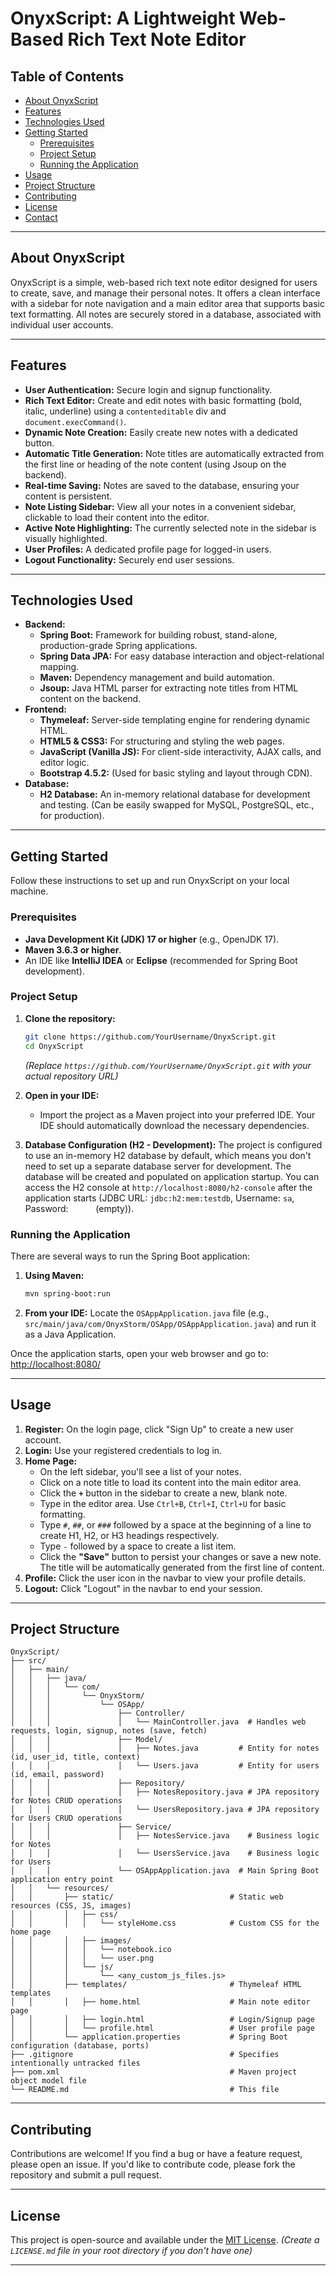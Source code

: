 # OnyxScript: A Lightweight Web-Based Rich Text Note Editor


## Table of Contents

  - [About OnyxScript](https://www.google.com/search?q=%23about-onyxscript)
  - [Features](https://www.google.com/search?q=%23features)
  - [Technologies Used](https://www.google.com/search?q=%23technologies-used)
  - [Getting Started](https://www.google.com/search?q=%23getting-started)
      - [Prerequisites](https://www.google.com/search?q=%23prerequisites)
      - [Project Setup](https://www.google.com/search?q=%23project-setup)
      - [Running the Application](https://www.google.com/search?q=%23running-the-application)
  - [Usage](https://www.google.com/search?q=%23usage)
  - [Project Structure](https://www.google.com/search?q=%23project-structure)
  - [Contributing](https://www.google.com/search?q=%23contributing)
  - [License](https://www.google.com/search?q=%23license)
  - [Contact](https://www.google.com/search?q=%23contact)

-----

## About OnyxScript

OnyxScript is a simple, web-based rich text note editor designed for users to create, save, and manage their personal notes. It offers a clean interface with a sidebar for note navigation and a main editor area that supports basic text formatting. All notes are securely stored in a database, associated with individual user accounts.

-----

## Features

  * **User Authentication:** Secure login and signup functionality.
  * **Rich Text Editor:** Create and edit notes with basic formatting (bold, italic, underline) using a `contenteditable` div and `document.execCommand()`.
  * **Dynamic Note Creation:** Easily create new notes with a dedicated button.
  * **Automatic Title Generation:** Note titles are automatically extracted from the first line or heading of the note content (using Jsoup on the backend).
  * **Real-time Saving:** Notes are saved to the database, ensuring your content is persistent.
  * **Note Listing Sidebar:** View all your notes in a convenient sidebar, clickable to load their content into the editor.
  * **Active Note Highlighting:** The currently selected note in the sidebar is visually highlighted.
  * **User Profiles:** A dedicated profile page for logged-in users.
  * **Logout Functionality:** Securely end user sessions.

-----

## Technologies Used

  * **Backend:**
      * **Spring Boot:** Framework for building robust, stand-alone, production-grade Spring applications.
      * **Spring Data JPA:** For easy database interaction and object-relational mapping.
      * **Maven:** Dependency management and build automation.
      * **Jsoup:** Java HTML parser for extracting note titles from HTML content on the backend.
  * **Frontend:**
      * **Thymeleaf:** Server-side templating engine for rendering dynamic HTML.
      * **HTML5 & CSS3:** For structuring and styling the web pages.
      * **JavaScript (Vanilla JS):** For client-side interactivity, AJAX calls, and editor logic.
      * **Bootstrap 4.5.2:** (Used for basic styling and layout through CDN).
  * **Database:**
      * **H2 Database:** An in-memory relational database for development and testing. (Can be easily swapped for MySQL, PostgreSQL, etc., for production).

-----

## Getting Started

Follow these instructions to set up and run OnyxScript on your local machine.

### Prerequisites

  * **Java Development Kit (JDK) 17 or higher** (e.g., OpenJDK 17).
  * **Maven 3.6.3 or higher**.
  * An IDE like **IntelliJ IDEA** or **Eclipse** (recommended for Spring Boot development).

### Project Setup

1.  **Clone the repository:**

    ```bash
    git clone https://github.com/YourUsername/OnyxScript.git
    cd OnyxScript
    ```

    *(Replace `https://github.com/YourUsername/OnyxScript.git` with your actual repository URL)*

2.  **Open in your IDE:**

      * Import the project as a Maven project into your preferred IDE. Your IDE should automatically download the necessary dependencies.

3.  **Database Configuration (H2 - Development):**
    The project is configured to use an in-memory H2 database by default, which means you don't need to set up a separate database server for development. The database will be created and populated on application startup.
    You can access the H2 console at `http://localhost:8080/h2-console` after the application starts (JDBC URL: `jdbc:h2:mem:testdb`, Username: `sa`, Password: `     ` (empty)).

### Running the Application

There are several ways to run the Spring Boot application:

1.  **Using Maven:**

    ```bash
    mvn spring-boot:run
    ```

2.  **From your IDE:**
    Locate the `OSAppApplication.java` file (e.g., `src/main/java/com/OnyxStorm/OSApp/OSAppApplication.java`) and run it as a Java Application.

Once the application starts, open your web browser and go to:
[http://localhost:8080/](https://www.google.com/search?q=http://localhost:8080/)

-----

## Usage

1.  **Register:** On the login page, click "Sign Up" to create a new user account.
2.  **Login:** Use your registered credentials to log in.
3.  **Home Page:**
      * On the left sidebar, you'll see a list of your notes.
      * Click on a note title to load its content into the main editor area.
      * Click the **`+`** button in the sidebar to create a new, blank note.
      * Type in the editor area. Use `Ctrl+B`, `Ctrl+I`, `Ctrl+U` for basic formatting.
      * Type `#`, `##`, or `###` followed by a space at the beginning of a line to create H1, H2, or H3 headings respectively.
      * Type `-` followed by a space to create a list item.
      * Click the **"Save"** button to persist your changes or save a new note. The title will be automatically generated from the first line of content.
4.  **Profile:** Click the user icon in the navbar to view your profile details.
5.  **Logout:** Click "Logout" in the navbar to end your session.

-----

## Project Structure

```
OnyxScript/
├── src/
│   ├── main/
│   │   ├── java/
│   │   │   └── com/
│   │   │       └── OnyxStorm/
│   │   │           └── OSApp/
│   │   │               ├── Controller/
│   │   │               │   └── MainController.java  # Handles web requests, login, signup, notes (save, fetch)
│   │   │               ├── Model/
│   │   │               │   ├── Notes.java         # Entity for notes (id, user_id, title, context)
│   │   │               │   └── Users.java         # Entity for users (id, email, password)
│   │   │               ├── Repository/
│   │   │               │   ├── NotesRepository.java # JPA repository for Notes CRUD operations
│   │   │               │   └── UsersRepository.java # JPA repository for Users CRUD operations
│   │   │               ├── Service/
│   │   │               │   ├── NotesService.java    # Business logic for Notes
│   │   │               │   └── UsersService.java    # Business logic for Users
│   │   │               └── OSAppApplication.java  # Main Spring Boot application entry point
│   │   └── resources/
│   │       ├── static/                          # Static web resources (CSS, JS, images)
│   │       │   ├── css/
│   │       │   │   └── styleHome.css            # Custom CSS for the home page
│   │       │   ├── images/
│   │       │   │   └── notebook.ico
│   │       │   │   └── user.png
│   │       │   └── js/
│   │       │       └── <any_custom_js_files.js>
│   │       ├── templates/                       # Thymeleaf HTML templates
│   │       │   ├── home.html                    # Main note editor page
│   │       │   ├── login.html                   # Login/Signup page
│   │       │   └── profile.html                 # User profile page
│   │       └── application.properties           # Spring Boot configuration (database, ports)
├── .gitignore                                   # Specifies intentionally untracked files
├── pom.xml                                      # Maven project object model file
└── README.md                                    # This file
```

-----

## Contributing

Contributions are welcome\! If you find a bug or have a feature request, please open an issue. If you'd like to contribute code, please fork the repository and submit a pull request.

-----

## License

This project is open-source and available under the [MIT License](LICENSE.md).
*(Create a `LICENSE.md` file in your root directory if you don't have one)*

-----
